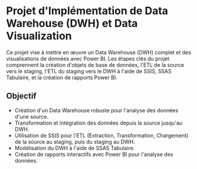 # Projet d'Implémentation de Data Warehouse (DWH) et Data Visualization

Ce projet vise à mettre en œuvre un Data Warehouse (DWH) complet et des visualisations de données avec Power BI. Les étapes clés du projet comprennent la création d'objets de base de données, l'ETL de la source vers le staging, l'ETL du staging vers le DWH à l'aide de SSIS, SSAS Tabulaire, et la création de rapports Power BI.

## Objectif

- Création d'un Data Warehouse robuste pour l'analyse des données d'une source.
- Transformation et intégration des données depuis la source jusqu'au DWH.
- Utilisation de SSIS pour l'ETL (Extraction, Transformation, Chargement) de la source au staging, puis du staging au DWH.
- Modélisation du DWH à l'aide de SSAS Tabulaire.
- Création de rapports interactifs avec Power BI pour l'analyse des données.
